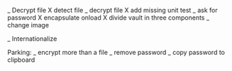 _ Decrypt file
  X detect file
  _ decrypt file
    X add missing unit test
    _ ask for password
      X encapsulate onload
      X divide vault in three components
  _ change image

_ Internationalize

Parking:
  _ encrypt more than a file
  _ remove password
  _ copy password to clipboard



